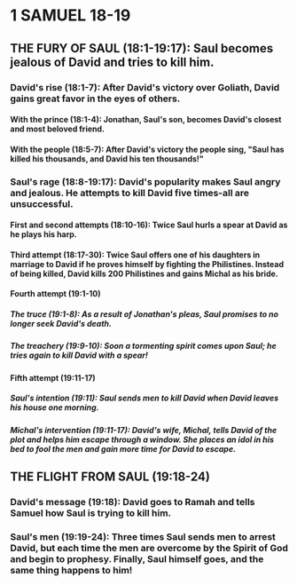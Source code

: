---
---
# 1 SAMUEL 18-19 
## THE FURY OF SAUL (18:1-19:17): Saul becomes jealous of David and tries to kill him. 
###  David\'s rise (18:1-7): After David\'s victory over Goliath, David gains great favor in the eyes of others. 
####  With the prince (18:1-4): Jonathan, Saul\'s son, becomes David\'s closest and most beloved friend. 
####  With the people (18:5-7): After David\'s victory the people sing, \"Saul has killed his thousands, and David his ten thousands!\" 
###  Saul\'s rage (18:8-19:17): David\'s popularity makes Saul angry and jealous. He attempts to kill David five times-all are unsuccessful. 
####  First and second attempts (18:10-16): Twice Saul hurls a spear at David as he plays his harp. 
####  Third attempt (18:17-30): Twice Saul offers one of his daughters in marriage to David if he proves himself by fighting the Philistines. Instead of being killed, David kills 200 Philistines and gains Michal as his bride. 
####  Fourth attempt (19:1-10) 
#####  The truce (19:1-8): As a result of Jonathan\'s pleas, Saul promises to no longer seek David\'s death. 
#####  The treachery (19:9-10): Soon a tormenting spirit comes upon Saul; he tries again to kill David with a spear! 
####  Fifth attempt (19:11-17) 
#####  Saul\'s intention (19:11): Saul sends men to kill David when David leaves his house one morning. 
#####  Michal\'s intervention (19:11-17): David\'s wife, Michal, tells David of the plot and helps him escape through a window. She places an idol in his bed to fool the men and gain more time for David to escape. 
## THE FLIGHT FROM SAUL (19:18-24) 
###  David\'s message (19:18): David goes to Ramah and tells Samuel how Saul is trying to kill him. 
###  Saul\'s men (19:19-24): Three times Saul sends men to arrest David, but each time the men are overcome by the Spirit of God and begin to prophesy. Finally, Saul himself goes, and the same thing happens to him! 
